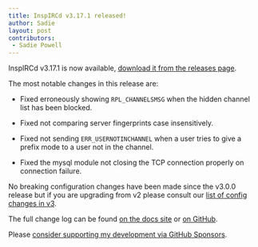 ```yaml
---
title: InspIRCd v3.17.1 released!
author: Sadie
layout: post
contributors:
 - Sadie Powell
---
```


InspIRCd v3.17.1 is now available, [download it from the releases page](https://github.com/inspircd/inspircd/releases/tag/v3.17.1).

The most notable changes in this release are:

- Fixed erroneously showing `RPL_CHANNELSMSG` when the hidden channel list has been blocked.

- Fixed not comparing server fingerprints case insensitively.

- Fixed not sending `ERR_USERNOTINCHANNEL` when a user tries to give a prefix mode to a user not in the channel.

- Fixed the mysql module not closing the TCP connection properly on connection failure.

<!--more-->

No breaking configuration changes have been made since the v3.0.0 release but if you are upgrading from v2 please consult our [list of config changes in v3](https://docs.inspircd.org/3/breaking-changes).

The full change log can be found [on the docs site](https://docs.inspircd.org/3/change-log/#inspircd-3171) or [on GitHub](https://github.com/inspircd/inspircd/compare/v3.17.0...v3.17.1).

Please [consider supporting my development via GitHub Sponsors](https://github.com/sponsors/SadieCat/).
